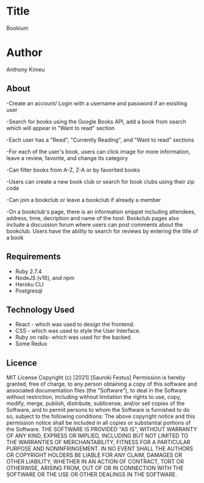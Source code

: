 # Title #

 Bookium

 # Author #

  Anthony Kimeu
 
## About

 -Create an account/ Login with a username and password if an exisiting user

 -Search for books using the Google Books API, add a book from search which will appear in "Want to read" section

 -Each user has a "Read", "Currently Reading", and "Want to read" sections

 -For each of the user's book, users can click image for more information, leave a review, favorite, and change its category

 -Can filter books from A-Z, Z-A or by favorited books

 -Users can create a new book club or search for book clubs using their zip code

 -Can join a bookclub or leave a bookclub if already a member 

 -On a bookclub's page, there is an information snippet including attendees, address, time, decription and name of the host. Bookclub pages also include a discussion forum where users can post comments about the bookclub.
 Users have the ability to search for reviews by entering the title of a book


## Requirements

- Ruby 2.7.4
- NodeJS (v16), and npm
- Heroku CLI
- Postgresql


## Technology  Used

* React - which was used to design the frontend.
* CSS - which was used to style the User Interface.
* Ruby on rails- which was used for the backed.
* Some Redux

## Licence
MIT License
Copyright (c) [2021] [Sauroki Festus]
Permission is hereby granted, free of charge, to any person obtaining a copy
of this software and associated documentation files (the "Software"), to deal
in the Software without restriction, including without limitation the rights
to use, copy, modify, merge, publish, distribute, sublicense, and/or sell
copies of the Software, and to permit persons to whom the Software is
furnished to do so, subject to the following conditions:
The above copyright notice and this permission notice shall be included in all
copies or substantial portions of the Software.
THE SOFTWARE IS PROVIDED "AS IS", WITHOUT WARRANTY OF ANY KIND, EXPRESS OR
IMPLIED, INCLUDING BUT NOT LIMITED TO THE WARRANTIES OF MERCHANTABILITY,
FITNESS FOR A PARTICULAR PURPOSE AND NONINFRINGEMENT. IN NO EVENT SHALL THE
AUTHORS OR COPYRIGHT HOLDERS BE LIABLE FOR ANY CLAIM, DAMAGES OR OTHER
LIABILITY, WHETHER IN AN ACTION OF CONTRACT, TORT OR OTHERWISE, ARISING FROM,
OUT OF OR IN CONNECTION WITH THE SOFTWARE OR THE USE OR OTHER DEALINGS IN THE
SOFTWARE.
